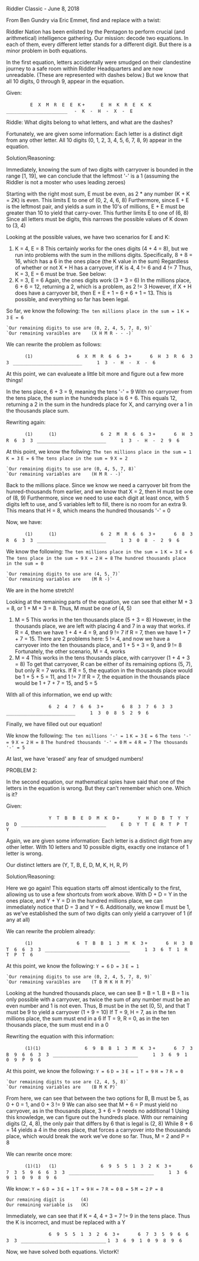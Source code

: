 Riddler Classic - June 8, 2018

From Ben Gundry via Eric Emmet, find and replace with a twist:

Riddler Nation has been enlisted by the Pentagon to perform crucial (and arithmetical) intelligence gathering. Our mission: decode two equations. In each of them, every different letter stands for a different digit. But there is a minor problem in both equations.

In the first equation, letters accidentally were smudged on their clandestine journey to a safe room within Riddler Headquarters and are now unreadable. (These are represented with dashes below.) But we know that all 10 digits, 0 through 9, appear in the equation.

Given:

`		  E  X  M  R  E  E  K`
`+		E  H  K  R  E  K  K`
` _______________________`
`  -  K  -  H  -  X  -  E`


Riddle:
What digits belong to what letters, and what are the dashes?

Fortunately, we are given some information:
Each letter is a distinct digit from any other letter.
All 10 digits (0, 1, 2, 3, 4, 5, 6, 7, 8, 9) appear in the equation.


Solution/Reasoning:

Immediately, knowing the sum of two digits with carryover is bounded in the range [1, 19], we can conclude that the leftmost '-' is a 1 (assuming the Riddler is not a moster who uses leading zeroes)

Starting with the right most sum, E must be even, as 2 * any number (K + K = 2K) is even. This limits E to one of (0, 2, 4, 6, 8)
Furthermore, since E + E is the leftmost pair, and yields a sum in the 10's of millions, E + E must be greater than 10 to yield that carry-over. This further limits E to one of (6, 8)
Since all letters must be digits, this narrows the possible values of K down to (3, 4)

Looking at the possible values, we have two scenarios for E and K:
1. K = 4, E = 8
	This certainly works for the ones digits (4 + 4 = 8), but we run into problems with the sum in the millions digits.
	Specifically, 8 + 8 = 16, which has a 6 in the ones place (the K value in the sum)
	Regardless of whether or not X + H has a carryover, if K is 4, 4 != 6 and 4 != 7
	Thus, K = 3, E = 6 must be true. See below:
2. K = 3, E = 6
	Again, the ones digits work (3 + 3 = 6)
	In the millions place, 6 + 6 = 12, returning a 2, which is a problem, as 2 != 3
	However, if X + H does have a carryover bit, then E + E + 1 = 6 + 6 + 1 = 13. This is possible, and everything so far has been legal.

So far, we know the following:
	`The ten millions place in the sum = 1`
	`K = 3`
	`E = 6`

	`Our remaining digits to use are (0, 2, 4, 5, 7, 8, 9)`
	`Our remaining varaibles are 	(X H M R - - -)`


We can rewrite the problem as follows:

`       (1)`
`			 	 6  X  M  R  6  6  3`
`+       6  H  3  R  6  3  3`
` __________________________`
`     1  3  -  H  -  X  -  6`


At this point, we can evalueate a little bit more and figure out a few more things!

In the tens place, 6 + 3 = 9, meaning the tens '-' = 9
With no carryover from the tens place, the sum in the hundreds place is 6 + 6. This equals 12, returning a 2 in the sum in the hundreds place for X, and carrying over a 1 in the thousands place sum.


Rewriting again:

`       (1)      (1)`
`			 	 6  2  M  R  6  6  3`
`+       6  H  3  R  6  3  3`
` __________________________`
`     1  3  -  H  -  2  9  6`


At this point, we know the follwing:
	`The ten millions place in the sum = 1`
	`K = 3`
	`E = 6`
	`The tens place in the sum = 9`
	`X = 2`

	`Our remaining digits to use are (0, 4, 5, 7, 8)`
	`Our remaining variables are	(H M R - -)`


Back to the millions place.
Since we know we need a carryover bit from the hunred-thousands from earlier, and we know that X = 2, then H must be one of (8, 9)
Furthermore, since we need to use each digit at least once, with 5 digits left to use, and 5 variables left to fill, there is no room for an extra 9.
This means that H = 8, which means the hundred thousands '-' = 0

Now, we have:

`       (1)      (1)`
`			 	 6  2  M  R  6  6  3`
`+       6  8  3  R  6  3  3`
` __________________________`
`     1  3  0  8  -  2  9  6`


We know the following:
	`The ten millions place in the sum = 1`
	`K = 3`
	`E = 6`
	`The tens place in the sum = 9`
	`X = 2`
	`H = 8`
	`The hundred thousands place in the sum = 0`

	`Our remaining digits to use are (4, 5, 7)`
	`Our remaining variables are	(M R -)`


We are in the home stretch!

Looking at the remaining parts of the equation, we can see that either M + 3 = 8, or 1 + M + 3 = 8. Thus, M must be one of (4, 5)
1. M = 5
	This works in the ten thousands place (5 + 3 = 8)
	However, in the thousands place, we are left with placing 4 and 7 in a way that works.
	if R = 4, then we have 1 + 4 + 4 = 9, and 9 != 7
	if R = 7, then we have 1 + 7 + 7 = 15. There are 2 problems here: 5 != 4, and now we have a carryover into the ten thousands place, and 1 + 5 + 3 = 9, and 9 != 8
	Fortunately, the other scenario, M = 4, works
2. M = 4
	This works in the tens thousands place, with carryover (1 + 4 + 3 = 8)
	To get that carryover, R can be either of its remaining options (5, 7), but only R = 7 works.
	If R = 5, the equation in the thousands place would be 1 + 5 + 5 = 11, and 1 != 7
	If R = 7, the equation in the thousands place would be 1 + 7 + 7 = 15, and 5 = 5


With all of this information, we end up with:

`				 6  2  4  7  6  6  3`
`+       6  8  3  7  6  3  3`
` __________________________`
`     1  3  0  8  5  2  9  6`


Finally, we have filled out our equation!

We know the following:
	`The ten millions '-' = 1`
	`K = 3`
	`E = 6`
	`The tens '-' = 9`
	`X = 2`
	`H = 8`
	`The hundred thousands '-' = 0`
	`M = 4`
	`R = 7`
	`The thousands '-' = 5`


At last, we have 'erased' any fear of smudged numbers!





PROBLEM 2:

In the second equation, our mathematical spies have said that one of the letters in the equation is wrong. But they can’t remember which one. Which is it?

Given:

`				 Y  T  B  B  E  D  M  K  D`
`+       Y  H  D  B  T  Y  Y  D  D`
` ________________________________`
`     E  D  Y  T  E  R  T  P  T  Y`


Again, we are given some information:
Each letter is a distinct digit from any other letter.
With 10 letters and 10 possible digits, exactly one instance of 1 letter is wrong.

Our distinct letters are (Y, T, B, E, D, M, K, H, R, P)

Solution/Reasoning:

Here we go again! This equation starts off almost identically to the first, allowing us to use a few shortcuts from work above.
With D + D = Y in the ones place, and Y + Y = D in the hundred millions place, we can immediately notice that D = 3 and Y = 6.
Additionally, we know E must be 1, as we've established the sum of two digits can only yield a carryover of 1 (if any at all)

We can rewrite the problem already:

`       (1)`
`			 	 6  T  B  B  1  3  M  K  3`
`+       6  H  3  B  T  6  6  3  3`
` ________________________________`
`     1  3  6  T  1  R  T  P  T  6`


At this point, we know the following:
	`Y = 6`
	`D = 3`
	`E = 1`

	`Our remaining digits to use are (0, 2, 4, 5, 7, 8, 9)`
	`Our remaining varaibles are	(T B M K H R P)`

Looking at the hundred thousands place, we can see B + B = 1.
B + B = 1 is only possible with a carryover, as twice the sum of any number must be an even number and 1 is not even.
Thus, B must be in the set (0, 5), and that T must be 9 to yield a carryover (1 + 9 = 10)
If T = 9, H = 7, as in the ten millions place, the sum must end in a 6
If T = 9, R = 0, as in the ten thousands place, the sum must end in a 0

Rewriting the equation with this information:

`       (1)(1)`
`			 	 6  9  B  B  1  3  M  K  3`
`+       6  7  3  B  9  6  6  3  3`
` ________________________________`
`     1  3  6  9  1  0  9  P  9  6`


At this point, we know the following:
	`Y = 6`
	`D = 3`
	`E = 1`
	`T = 9`
	`H = 7`
	`R = 0`

	`Our remaining digits to use are (2, 4, 5, 8)`
	`Our remaining variables are	(B M K P)`


From here, we can see that between the two options for B, B must be 5, as 0 + 0 = 1, and 0 + 3 != 9
We can also see that M + 6 = P must yield no carryover, as in the thousands place, 3 + 6 = 9 needs no additional 1
Using this knowledge, we can figure out the hundreds place.
With our remaining digits (2, 4, 8), the only pair that differs by 6 that is legal is (2, 8)
While 8 + 6 = 14 yields a 4 in the ones place, that forces a carryover into the thousands place, which would break the work we've done so far.
Thus, M = 2 and P = 8

We can rewrite once more:

`       (1)(1)   (1)`
`			 	 6  9  5  5  1  3  2  K  3`
`+       6  7  3  5  9  6  6  3  3`
` ________________________________`
`     1  3  6  9  1  0  9  8  9  6`


We know:
	`Y = 6`
	`D = 3`
	`E = 1`
	`T = 9`
	`H = 7`
	`R = 0`
	`B = 5`
	`M = 2`
	`P = 8`

	Our remaining digit is 		(4)
	Our remaining variable is 	(K)


Immediately, we can see that if K = 4, 4 + 3 = 7 != 9 in the tens place. Thus the K is incorrect, and must be replaced with a Y


`				 6  9  5  5  1  3  2  6  3`
`+       6  7  3  5  9  6  6  3  3`
` ________________________________`
     `1  3  6  9  1  0  9  8  9  6`



Now, we have solved both equations. VictorK!
